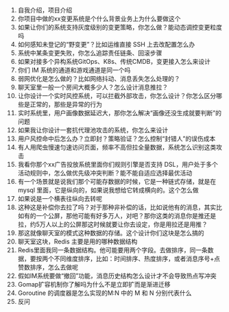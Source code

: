 1. 自我介绍，项目介绍
2. 你项目中做的xx变更系统是个什么背景业务上为什么要做这个
3. 如果让你们的系统支持灰度级别的变更策略，你怎么做？能动态调控变更粒度吗
4. 如何感知未登记的“野变更”？比如运维直接 SSH 上去改配置怎么办
5. 系统中某条变更失败，你怎么追踪责任链条、回滚步骤
6. 如果对接多个异构系统GitOps、K8s、传统CMDB，变更接入怎么来设计
7. 你们 IM 系统的通道和游戏通道是同一个吗
8. 弱网优化是怎么做的？比如网络抖动、消息丢失怎么处理的？
9. 聊天室里一般一个房间大概多少人？怎么设计消息推拉？
10. 让你设计一个实时风控系统，可以拦截外部攻击，你怎么设计？你怎么区分哪些是正常的，那些是异常的行为
11. 实时系统里，用户画像数据延迟大，那你怎么解决“画像还没生成就要判断”的问题
12. 如果我让你设计一套抗代理池攻击的系统，你怎么来设计
13. 用户风控命中后怎么办？立即封？策略验证？怎么控制“封错人”的误伤成本
14. 有人用爬虫慢速匀速访问页面，频率不高但拉全量数据，系统怎么识别这类攻击
15. 我看你那个xx广告投放系统里面你们规则引擎是否支持 DSL，用户处于多个活动规则中，怎么做优先级冲突判断？能不能自适应选择最优活动
16. 有一个场景就是说我们那个可能存数据的时候，它是一种链式存储，就是在 mysql 里面，它是纵向的，如果说我想给它转成横向的。这个怎么做
17. 如果说是一个横表往纵向去转呢
18. 这种这是补偿你去拉了吗？对于那种非补偿的话，比如说他有的消息，其实比如有的一个公屏，那他可能有好多万人，对吧？那你这类的消息你是推还是拉，约5万人以上的公屏那这时候就要让你去设定，你是用拉还是用推？
19. 那这就像聊天室的模式这种数据的存储。这个设计你们这块是怎么搞的
20. 聊天室这块，Redis 主要是用的哪种数据结构
21. Redis里面我同一条数据结构。他可能要用两个字段。去做排序，同一条数据，要按两个不同维度排序，比如：时间排序、热度排序，或者消息序号+点赞数排序，怎么去做呢
22. 假如IM系统要做“撤回”功能，消息历史结构怎么设计才不会导致热点写冲突
23. Gomap扩容机制你了解吗为什么不是立即扩而是渐进迁移
24. Goroutine 的调度器是怎么实现的M:N 中的 M 和 N 分别代表什么
25. 反问